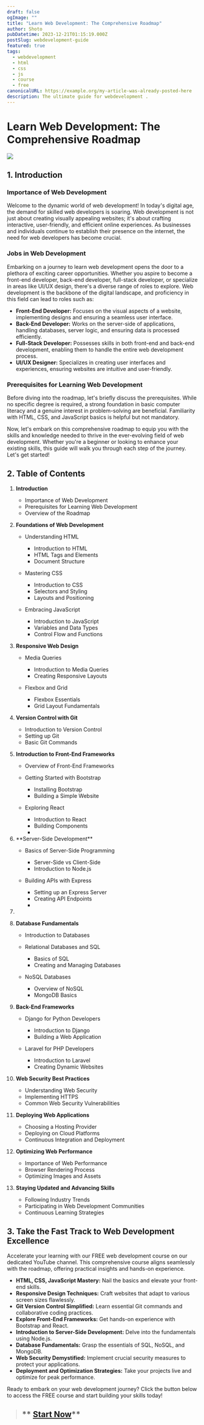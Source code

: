 ```yaml
---
draft: false
ogImage: ""
title: "Learn Web Development: The Comprehensive Roadmap"
author: Shoto
pubDatetime: 2023-12-21T01:15:19.000Z
postSlug: webdevelopment-guide
featured: true
tags:
  - webdevelopment
  - html
  - css
  - js
  - course
  - free
canonicalURL: https://example.org/my-article-was-already-posted-here
description: The ultimate guide for webdevelopment .
---
```

# Learn Web Development: The Comprehensive Roadmap

![](https://img.freepik.com/free-vector/hacker-operating-laptop-cartoon-icon-illustration_138676-2429.jpg?w=740&t=st=1703129980~exp=1703130580~hmac=6c7e174aaaf27c7f6cb70ac61e85df8072b2f9ebcb472aed6c03b192c7ad7454)

## 1. Introduction

### Importance of Web Development

Welcome to the dynamic world of web development! In today's digital age, the demand for skilled web developers is soaring. Web development is not just about creating visually appealing websites; it's about crafting interactive, user-friendly, and efficient online experiences. As businesses and individuals continue to establish their presence on the internet, the need for web developers has become crucial.

### Jobs in Web Development

Embarking on a journey to learn web development opens the door to a plethora of exciting career opportunities. Whether you aspire to become a front-end developer, back-end developer, full-stack developer, or specialize in areas like UI/UX design, there's a diverse range of roles to explore. Web development is the backbone of the digital landscape, and proficiency in this field can lead to roles such as:

* **Front-End Developer:** Focuses on the visual aspects of a website, implementing designs and ensuring a seamless user interface.
* **Back-End Developer:** Works on the server-side of applications, handling databases, server logic, and ensuring data is processed efficiently.
* **Full-Stack Developer:** Possesses skills in both front-end and back-end development, enabling them to handle the entire web development process.
* **UI/UX Designer:** Specializes in creating user interfaces and experiences, ensuring websites are intuitive and user-friendly.

### Prerequisites for Learning Web Development

Before diving into the roadmap, let's briefly discuss the prerequisites. While no specific degree is required, a strong foundation in basic computer literacy and a genuine interest in problem-solving are beneficial. Familiarity with HTML, CSS, and JavaScript basics is helpful but not mandatory.

Now, let's embark on this comprehensive roadmap to equip you with the skills and knowledge needed to thrive in the ever-evolving field of web development. Whether you're a beginner or looking to enhance your existing skills, this guide will walk you through each step of the journey. Let's get started!

<script type="text/javascript"> atOptions = { 'key' : '34b4925afb8f77495bf3b303dc103517', 'format' : 'iframe', 'height' : 250, 'width' : 300, 'params' : {} }; document.write('<scr' + 'ipt type="text/javascript" src="//www.topcreativeformat.com/34b4925afb8f77495bf3b303dc103517/invoke.js"></scr' + 'ipt>'); </script>

## 2. Table of Contents

1. **Introduction**

   * Importance of Web Development
   * Prerequisites for Learning Web Development
   * Overview of the Roadmap
2. **Foundations of Web Development**

   * Understanding HTML

     * Introduction to HTML
     * HTML Tags and Elements
     * Document Structure
   * Mastering CSS

     * Introduction to CSS
     * Selectors and Styling
     * Layouts and Positioning
   * Embracing JavaScript

     * Introduction to JavaScript
     * Variables and Data Types
     * Control Flow and Functions
3. **Responsive Web Design**

   * Media Queries

     * Introduction to Media Queries
     * Creating Responsive Layouts
   * Flexbox and Grid

     * Flexbox Essentials
     * Grid Layout Fundamentals
4. **Version Control with Git**

   * Introduction to Version Control
   * Setting up Git
   * Basic Git Commands
5. **Introduction to Front-End Frameworks**

   * Overview of Front-End Frameworks
   * Getting Started with Bootstrap

     * Installing Bootstrap
     * Building a Simple Website
   * Exploring React

     * Introduction to React
     * Building Components
     *
6. <script type="text/javascript"> atOptions = { 'key' : '34b4925afb8f77495bf3b303dc103517', 'format' : 'iframe', 'height' : 250, 'width' : 300, 'params' : {} }; document.write('<scr' + 'ipt type="text/javascript" src="//www.topcreativeformat.com/34b4925afb8f77495bf3b303dc103517/invoke.js"></scr' + 'ipt>'); </script>**Server-Side Development**

   * Basics of Server-Side Programming

     * Server-Side vs Client-Side
     * Introduction to Node.js
   * Building APIs with Express

     * Setting up an Express Server
     * Creating API Endpoints﻿
     *
7.
8. **Database Fundamentals**

   * Introduction to Databases
   * Relational Databases and SQL

     * Basics of SQL
     * Creating and Managing Databases
   * NoSQL Databases

     * Overview of NoSQL
     * MongoDB Basics
9. **Back-End Frameworks**

   * Django for Python Developers

     * Introduction to Django
     * Building a Web Application
   * Laravel for PHP Developers

     * Introduction to Laravel
     * Creating Dynamic Websites
10. **Web Security Best Practices**

    * Understanding Web Security
    * Implementing HTTPS
    * Common Web Security Vulnerabilities
11. **Deploying Web Applications**

    * Choosing a Hosting Provider
    * Deploying on Cloud Platforms
    * Continuous Integration and Deployment
12. **Optimizing Web Performance**

    * Importance of Web Performance
    * Browser Rendering Process
    * Optimizing Images and Assets
13. **Staying Updated and Advancing Skills**

    * Following Industry Trends
    * Participating in Web Development Communities
    * Continuous Learning Strategies

<script type="text/javascript"> atOptions = { 'key' : '34b4925afb8f77495bf3b303dc103517', 'format' : 'iframe', 'height' : 250, 'width' : 300, 'params' : {} }; document.write('<scr' + 'ipt type="text/javascript" src="//www.topcreativeformat.com/34b4925afb8f77495bf3b303dc103517/invoke.js"></scr' + 'ipt>'); </script>

## 3. Take the Fast Track to Web Development Excellence

Accelerate your learning with our FREE web development course on our dedicated YouTube channel. This comprehensive course aligns seamlessly with the roadmap, offering practical insights and hands-on experience.

* **HTML, CSS, JavaScript Mastery:** Nail the basics and elevate your front-end skills.
* **Responsive Design Techniques:** Craft websites that adapt to various screen sizes flawlessly.
* **Git Version Control Simplified:** Learn essential Git commands and collaborative coding practices.
* **Explore Front-End Frameworks:** Get hands-on experience with Bootstrap and React.
* **Introduction to Server-Side Development:** Delve into the fundamentals using Node.js.
* **Database Fundamentals:** Grasp the essentials of SQL, NoSQL, and MongoDB.
* **Web Security Demystified:** Implement crucial security measures to protect your applications.
* **Deployment and Optimization Strategies:** Take your projects live and optimize for peak performance.

Ready to embark on your web development journey? Click the button below to access the FREE course and start building your skills today!

> ## ** [S﻿tart Now](https://www.youtube.com/playlist?list=PLu0W_9lII9agq5TrH9XLIKQvv0iaF2X3w)**